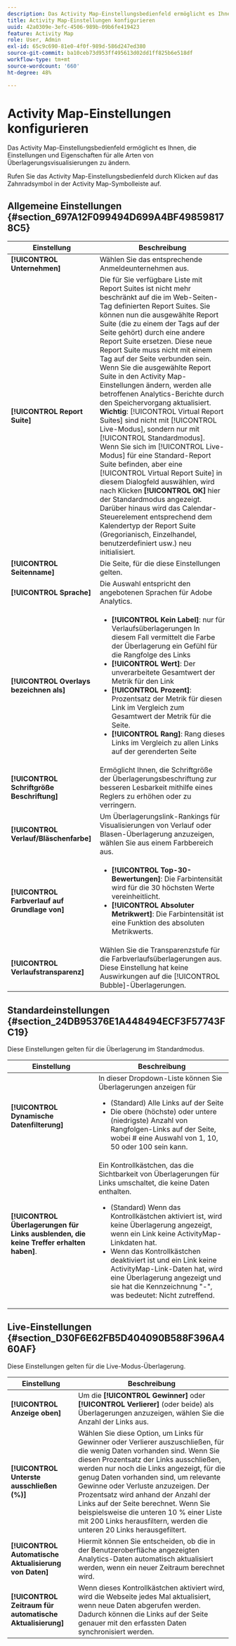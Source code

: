 ```yaml
---
description: Das Activity Map-Einstellungsbedienfeld ermöglicht es Ihnen, die Einstellungen und Eigenschaften für alle Arten von Überlagerungsvisualisierungen zu ändern.
title: Activity Map-Einstellungen konfigurieren
uuid: 42a0309e-3efc-4506-989b-09b6fe419423
feature: Activity Map
role: User, Admin
exl-id: 65c9c690-81e0-4f0f-989d-586d247ed380
source-git-commit: ba10ceb73d953ff495613d02dd1ff825b6e518df
workflow-type: tm+mt
source-wordcount: '660'
ht-degree: 48%

---
```


# Activity Map-Einstellungen konfigurieren

Das Activity Map-Einstellungsbedienfeld ermöglicht es Ihnen, die Einstellungen und Eigenschaften für alle Arten von Überlagerungsvisualisierungen zu ändern.

Rufen Sie das Activity Map-Einstellungsbedienfeld durch Klicken auf das Zahnradsymbol in der Activity Map-Symbolleiste auf.

## Allgemeine Einstellungen {#section_697A12F099494D699A4BF498598178C5}

| Einstellung | Beschreibung |
| --- | --- |
| **[!UICONTROL Unternehmen]** | Wählen Sie das entsprechende Anmeldeunternehmen aus. |
| **[!UICONTROL Report Suite]** | Die für Sie verfügbare Liste mit Report Suites ist nicht mehr beschränkt auf die im Web-Seiten-Tag definierten Report Suites. Sie können nun die ausgewählte Report Suite (die zu einem der Tags auf der Seite gehört) durch eine andere Report Suite ersetzen. Diese neue Report Suite muss nicht mit einem Tag auf der Seite verbunden sein. Wenn Sie die ausgewählte Report Suite in den Activity Map-Einstellungen ändern, werden alle betroffenen Analytics-Berichte durch den Speichervorgang aktualisiert.<br>**Wichtig**: [!UICONTROL Virtual Report Suites] sind nicht mit [!UICONTROL Live-Modus], sondern nur mit [!UICONTROL Standardmodus]. Wenn Sie sich im [!UICONTROL Live-Modus] für eine Standard-Report Suite befinden, aber eine [!UICONTROL Virtual Report Suite] in diesem Dialogfeld auswählen, wird nach Klicken **[!UICONTROL OK]** hier der Standardmodus angezeigt. Darüber hinaus wird das Calendar-Steuerelement entsprechend dem Kalendertyp der Report Suite (Gregorianisch, Einzelhandel, benutzerdefiniert usw.) neu initialisiert. |
| **[!UICONTROL Seitenname]** | Die Seite, für die diese Einstellungen gelten. |
| **[!UICONTROL Sprache]** | Die Auswahl entspricht den angebotenen Sprachen für Adobe Analytics. |
| **[!UICONTROL Overlays bezeichnen als]** | <ul><li>**[!UICONTROL Kein Label]**: nur für Verlaufsüberlagerungen In diesem Fall vermittelt die Farbe der Überlagerung ein Gefühl für die Rangfolge des Links</li><li>**[!UICONTROL Wert]**: Der unverarbeitete Gesamtwert der Metrik für den Link</li><li>**[!UICONTROL Prozent]**: Prozentsatz der Metrik für diesen Link im Vergleich zum Gesamtwert der Metrik für die Seite.</li><li>**[!UICONTROL Rang]**: Rang dieses Links im Vergleich zu allen Links auf der gerenderten Seite</li></ul> |
| **[!UICONTROL Schriftgröße Beschriftung]** | Ermöglicht Ihnen, die Schriftgröße der Überlagerungsbeschriftung zur besseren Lesbarkeit mithilfe eines Reglers zu erhöhen oder zu verringern. |
| **[!UICONTROL Verlauf/Bläschenfarbe]** | Um Überlagerungslink-Rankings für Visualisierungen von Verlauf oder Blasen-Überlagerung anzuzeigen, wählen Sie aus einem Farbbereich aus. |
| **[!UICONTROL Farbverlauf auf Grundlage von]** | <ul><li>**[!UICONTROL Top-30-Bewertungen]**: Die Farbintensität wird für die 30 höchsten Werte vereinheitlicht.</li><li>**[!UICONTROL Absoluter Metrikwert]**: Die Farbintensität ist eine Funktion des absoluten Metrikwerts.</li></ul> |
| **[!UICONTROL Verlaufstransparenz]** | Wählen Sie die Transparenzstufe für die Farbverlaufsüberlagerungen aus. Diese Einstellung hat keine Auswirkungen auf die [!UICONTROL Bubble]-Überlagerungen. |

## Standardeinstellungen {#section_24DB95376E1A448494ECF3F57743FC19}

Diese Einstellungen gelten für die Überlagerung im Standardmodus.

| Einstellung | Beschreibung |
| --- | --- |
| **[!UICONTROL Dynamische Datenfilterung]** | In dieser Dropdown-Liste können Sie Überlagerungen anzeigen für<ul><li>(Standard) Alle Links auf der Seite</li><li>Die obere (höchste) oder untere (niedrigste) Anzahl von Rangfolgen-Links auf der Seite, wobei # eine Auswahl von 1, 10, 50 oder 100 sein kann.</li></ul> |
| **[!UICONTROL Überlagerungen für Links ausblenden, die keine Treffer erhalten haben]**. | Ein Kontrollkästchen, das die Sichtbarkeit von Überlagerungen für Links umschaltet, die keine Daten enthalten.<ul><li>(Standard) Wenn das Kontrollkästchen aktiviert ist, wird keine Überlagerung angezeigt, wenn ein Link keine ActivityMap-Linkdaten hat.</li><li>Wenn das Kontrollkästchen deaktiviert ist und ein Link keine ActivityMap-Link-Daten hat, wird eine Überlagerung angezeigt und sie hat die Kennzeichnung &quot;-&quot;, was bedeutet: Nicht zutreffend. |

## Live-Einstellungen {#section_D30F6E62FB5D404090B588F396A460AF}

Diese Einstellungen gelten für die Live-Modus-Überlagerung.

| Einstellung | Beschreibung |
|---|---|
| **[!UICONTROL Anzeige oben]** | Um die **[!UICONTROL Gewinner]** oder **[!UICONTROL Verlierer]** (oder beide) als Überlagerungen anzuzeigen, wählen Sie die Anzahl der Links aus. |
| **[!UICONTROL Unterste ausschließen (%)]** | Wählen Sie diese Option, um Links für Gewinner oder Verlierer auszuschließen, für die wenig Daten vorhanden sind. Wenn Sie diesen Prozentsatz der Links ausschließen, werden nur noch die Links angezeigt, für die genug Daten vorhanden sind, um relevante Gewinne oder Verluste anzuzeigen. Der Prozentsatz wird anhand der Anzahl der Links auf der Seite berechnet. Wenn Sie beispielsweise die unteren 10 % einer Liste mit 200 Links herausfiltern, werden die unteren 20 Links herausgefiltert. |
| **[!UICONTROL Automatische Aktualisierung von Daten]** | Hiermit können Sie entscheiden, ob die in der Benutzeroberfläche angezeigten Analytics-Daten automatisch aktualisiert werden, wenn ein neuer Zeitraum berechnet wird. |
| **[!UICONTROL Zeitraum für automatische Aktualisierung]** | Wenn dieses Kontrollkästchen aktiviert wird, wird die Webseite jedes Mal aktualisiert, wenn neue Daten abgerufen werden. Dadurch können die Links auf der Seite genauer mit den erfassten Daten synchronisiert werden. |
